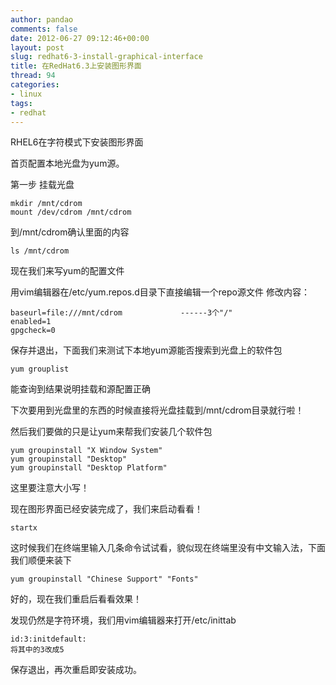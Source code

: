 ```yaml
---
author: pandao
comments: false
date: 2012-06-27 09:12:46+00:00
layout: post
slug: redhat6-3-install-graphical-interface
title: 在RedHat6.3上安装图形界面
thread: 94
categories:
- linux
tags:
- redhat
---
```


RHEL6在字符模式下安装图形界面

首页配置本地光盘为yum源。

第一步 挂载光盘

	mkdir /mnt/cdrom
	mount /dev/cdrom /mnt/cdrom

到/mnt/cdrom确认里面的内容

	ls /mnt/cdrom

现在我们来写yum的配置文件

用vim编辑器在/etc/yum.repos.d目录下直接编辑一个repo源文件
修改内容：

	baseurl=file:///mnt/cdrom             ------3个"/"
	enabled=1
	gpgcheck=0

保存并退出，下面我们来测试下本地yum源能否搜索到光盘上的软件包

	yum grouplist

能查询到结果说明挂载和源配置正确

下次要用到光盘里的东西的时候直接将光盘挂载到/mnt/cdrom目录就行啦！

然后我们要做的只是让yum来帮我们安装几个软件包

	yum groupinstall "X Window System"
	yum groupinstall "Desktop"
	yum groupinstall "Desktop Platform"

这里要注意大小写！

现在图形界面已经安装完成了，我们来启动看看！

	startx

这时候我们在终端里输入几条命令试试看，貌似现在终端里没有中文输入法，下面我们顺便来装下

	yum groupinstall "Chinese Support" "Fonts"

好的，现在我们重启后看看效果！

发现仍然是字符环境，我们用vim编辑器来打开/etc/inittab

	id:3:initdefault:
	将其中的3改成5

保存退出，再次重启即安装成功。
